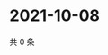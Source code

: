 # 2021-10-08

共 0 条

<!-- BEGIN WEIBO -->
<!-- 最后更新时间 Fri Oct 08 2021 05:00:50 GMT+0800 (China Standard Time) -->

<!-- END WEIBO -->
